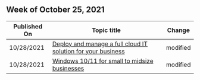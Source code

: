 <!-- This file is generated automatically each week. Changes made to this file will be overwritten.-->



## Week of October 25, 2021


| Published On |Topic title | Change |
|------|------------|--------|
| 10/28/2021 | [Deploy and manage a full cloud IT solution for your business](/windows/smb/cloud-mode-business-setup) | modified |
| 10/28/2021 | [Windows 10/11 for small to midsize businesses](/windows/smb/index) | modified |
